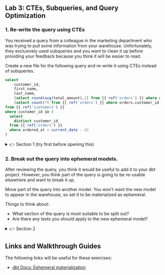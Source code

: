 ## Lab 3: CTEs, Subqueries, and Query Optimization

### 1. Re-write the query using CTEs

You received a query from a colleague in the marketing department who was trying to pull some information from your warehouse. Unfortunately, they exclusively used subqueries and you want to clean it up before providing your feedback because you think it will be easier to read.

Create a new file for the following query and re-write it using CTEs instead of subqueries.

```sql
select
    customer_id,
    first_name,
    last_name,
    (select round(avg(total_amount),2) from {{ ref('orders') }} where orders.customer_id = customers.customer_id and ordered_at > current_date - 180) as avg_order_amount,
    (select count(*) from {{ ref('orders') }} where orders.customer_id = customers.customer_id and ordered_at > current_date - 180) as order_count
from {{ ref('customers') }}
where customer_id in (
  select
    distinct customer_id
  from {{ ref('orders') }}
  where ordered_at > current_date - 42
)
```
<details>
  <summary>👉 Section 1 (try first before opening this)</summary>

  (1) Create a file in the `models/` directory called `rpt_7_week_active_customers.sql` and put the query above in it.
  (2) There are two bits that we feel we could re-factor into CTEs. The first is the subquery in the `where` clause. We can also join it instead of doing a `where customer_id in`. We can pull this out so that our file looks as follows:
  ```sql
  with customers as (
    select
      *
    from {{ ref('customers') }}
  ),

  seven_weeks as (
    select
      distinct customer_id
    from {{ ref('orders') }}
    where ordered_at > current_date - 42
  )

  select
      customers.customer_id,
      customers.first_name,
      customers.last_name,
      (select round(avg(total_amount),2) from {{ ref('orders') }} where orders.customer_id = customers.customer_id and ordered_at > current_date - 180) as avg_order_amount,
      (select count(*) from {{ ref('orders') }} where orders.customer_id = customers.customer_id and ordered_at > current_date - 180) as order_count
  from customers
  inner join seven_weeks on (customers.customer_id = seven_weeks.customer_id)
  ```
  (3) The second section we can pull out is the two metric columns that are calculated with subqueries. These can be done an aggregate and a join. It would leave our file as follows:
  ```sql
  with customers as (
    select
      *
    from {{ ref('customers') }}
  ),

  seven_weeks as (
    select 
      distinct customer_id
    from {{ ref('orders') }}
    where ordered_at > current_date - 42
  ),
  
  half_year as (
    select
      customer_id,
      round(avg(total_amount),2) as avg_order_amount,
      count(*) as order_count
    from {{ ref('orders') }}
    where ordered_at > current_date - 180
    group by 1
  )

  select
      customers.customer_id,
      customers.first_name,
      customers.last_name,
      half_year.avg_order_amount,
      half_year.order_count
  from customers
  left join half_year on (customers.customer_id = half_year.customer_id)
  inner join seven_weeks on (customers.customer_id = seven_weeks.customer_id)
  ```
  (3) Execute `dbt run -s +rpt_7_week_active_customers` to make sure your model runs successfully.
</details>

### 2. Break out the query into ephemeral models.

After reviewing the query, you think it would be useful to add it to your dbt project. However, you think part of the query is going to be re-usable elsewhere and want to break it up.

Move part of the query into another model. You won't want the new model to appear in the warehouse, so set it to be materialized as ephemeral.

Things to think about:

* What section of the query is most suitable to be split out?
* Are there any tests you should apply to the new ephemeral model?

<details>
  <summary>👉 Section 2</summary>

  (1) Create two new `.sql` files for the CTEs and move the SQL from the CTEs across into them.

  (2) Re-factor the initial file by replacing the code in the CTEs with `select *` queries from the new models.

  (3) Add a config to the two new models so that they get `materialized` as `ephemeral`.

  (4) Execute `dbt run -s +rpt_7_week_active_customers` to make sure your model runs successfully.
</details>

## Links and Walkthrough Guides

The following links will be useful for these exercises:

* [dbt Docs: Ephemeral materialization](https://docs.getdbt.com/docs/building-a-dbt-project/building-models/materializations/#ephemeral)
